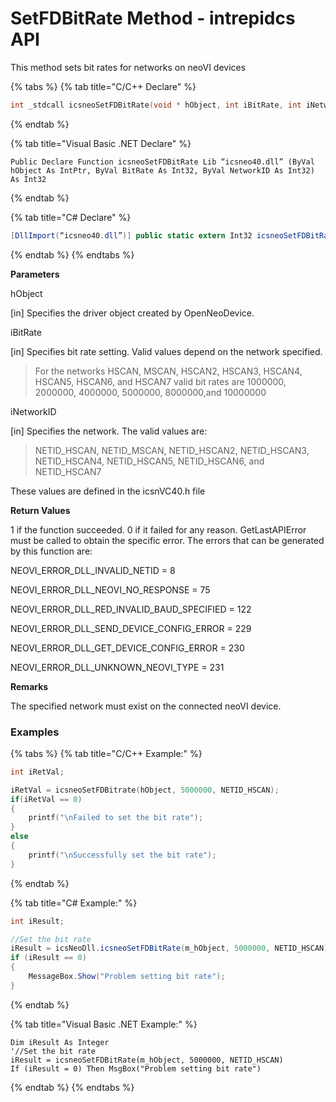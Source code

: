 # SetFDBitRate Method - intrepidcs API

This method sets bit rates for networks on neoVI devices

{% tabs %}
{% tab title="C/C++ Declare" %}
```cpp
int _stdcall icsneoSetFDBitRate(void * hObject, int iBitRate, int iNetworkID);
```
{% endtab %}

{% tab title="Visual Basic .NET Declare" %}
```vbnet
Public Declare Function icsneoSetFDBitRate Lib “icsneo40.dll” (ByVal hObject As IntPtr, ByVal BitRate As Int32, ByVal NetworkID As Int32) As Int32
```
{% endtab %}

{% tab title="C# Declare" %}
```csharp
[DllImport(“icsneo40.dll”)] public static extern Int32 icsneoSetFDBitRate(IntPtr hObject, Int32 BitRate, Int32 NetworkID);
```
{% endtab %}
{% endtabs %}

**Parameters**

hObject

\[in] Specifies the driver object created by OpenNeoDevice.

iBitRate

\[in] Specifies bit rate setting. Valid values depend on the network specified.

> For the networks HSCAN, MSCAN, HSCAN2, HSCAN3, HSCAN4, HSCAN5, HSCAN6, and HSCAN7 valid bit rates are 1000000, 2000000, 4000000, 5000000, 8000000,and 10000000

iNetworkID

\[in] Specifies the network. The valid values are:

> NETID\_HSCAN, NETID\_MSCAN, NETID\_HSCAN2, NETID\_HSCAN3, NETID\_HSCAN4, NETID\_HSCAN5, NETID\_HSCAN6, and NETID\_HSCAN7

These values are defined in the icsnVC40.h file

**Return Values**

1 if the function succeeded. 0 if it failed for any reason. GetLastAPIError must be called to obtain the specific error. The errors that can be generated by this function are:

NEOVI\_ERROR\_DLL\_INVALID\_NETID = 8

NEOVI\_ERROR\_DLL\_NEOVI\_NO\_RESPONSE = 75

NEOVI\_ERROR\_DLL\_RED\_INVALID\_BAUD\_SPECIFIED = 122

NEOVI\_ERROR\_DLL\_SEND\_DEVICE\_CONFIG\_ERROR = 229

NEOVI\_ERROR\_DLL\_GET\_DEVICE\_CONFIG\_ERROR = 230

NEOVI\_ERROR\_DLL\_UNKNOWN\_NEOVI\_TYPE = 231

**Remarks**

The specified network must exist on the connected neoVI device.

### Examples

{% tabs %}
{% tab title="C/C++ Example:" %}
```cpp
int iRetVal;

iRetVal = icsneoSetFDBitrate(hObject, 5000000, NETID_HSCAN);
if(iRetVal == 0)
{
    printf("\nFailed to set the bit rate");
}
else
{
    printf("\nSuccessfully set the bit rate");
}
```
{% endtab %}

{% tab title="C# Example:" %}
```csharp
int iResult;

//Set the bit rate
iResult = icsNeoDll.icsneoSetFDBitRate(m_hObject, 5000000, NETID_HSCAN);
if (iResult == 0)
{
    MessageBox.Show("Problem setting bit rate");
}
```
{% endtab %}

{% tab title="Visual Basic .NET Example:" %}
```vbnet
Dim iResult As Integer
'//Set the bit rate
iResult = icsneoSetFDBitRate(m_hObject, 5000000, NETID_HSCAN)
If (iResult = 0) Then MsgBox("Problem setting bit rate")
```
{% endtab %}
{% endtabs %}
